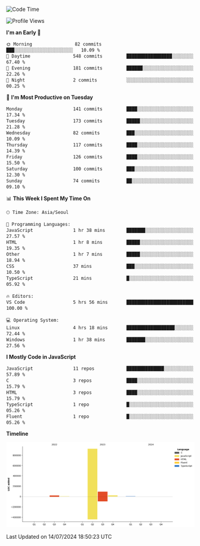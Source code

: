 <!--START_SECTION:waka-->
![Code Time](http://img.shields.io/badge/Code%20Time-68%20hrs%2025%20mins-blue)

![Profile Views](http://img.shields.io/badge/Profile%20Views-0-blue)

**I'm an Early 🐤** 

```text
🌞 Morning                82 commits          ███░░░░░░░░░░░░░░░░░░░░░░   10.09 % 
🌆 Daytime                548 commits         █████████████████░░░░░░░░   67.40 % 
🌃 Evening                181 commits         ██████░░░░░░░░░░░░░░░░░░░   22.26 % 
🌙 Night                  2 commits           ░░░░░░░░░░░░░░░░░░░░░░░░░   00.25 % 
```
📅 **I'm Most Productive on Tuesday** 

```text
Monday                   141 commits         ████░░░░░░░░░░░░░░░░░░░░░   17.34 % 
Tuesday                  173 commits         █████░░░░░░░░░░░░░░░░░░░░   21.28 % 
Wednesday                82 commits          ███░░░░░░░░░░░░░░░░░░░░░░   10.09 % 
Thursday                 117 commits         ████░░░░░░░░░░░░░░░░░░░░░   14.39 % 
Friday                   126 commits         ████░░░░░░░░░░░░░░░░░░░░░   15.50 % 
Saturday                 100 commits         ███░░░░░░░░░░░░░░░░░░░░░░   12.30 % 
Sunday                   74 commits          ██░░░░░░░░░░░░░░░░░░░░░░░   09.10 % 
```


📊 **This Week I Spent My Time On** 

```text
🕑︎ Time Zone: Asia/Seoul

💬 Programming Languages: 
JavaScript               1 hr 38 mins        ███████░░░░░░░░░░░░░░░░░░   27.57 % 
HTML                     1 hr 8 mins         █████░░░░░░░░░░░░░░░░░░░░   19.35 % 
Other                    1 hr 7 mins         █████░░░░░░░░░░░░░░░░░░░░   18.94 % 
CSS                      37 mins             ███░░░░░░░░░░░░░░░░░░░░░░   10.50 % 
TypeScript               21 mins             █░░░░░░░░░░░░░░░░░░░░░░░░   05.92 % 

🔥 Editors: 
VS Code                  5 hrs 56 mins       █████████████████████████   100.00 % 

💻 Operating System: 
Linux                    4 hrs 18 mins       ██████████████████░░░░░░░   72.44 % 
Windows                  1 hr 38 mins        ███████░░░░░░░░░░░░░░░░░░   27.56 % 
```

**I Mostly Code in JavaScript** 

```text
JavaScript               11 repos            ██████████████░░░░░░░░░░░   57.89 % 
C                        3 repos             ████░░░░░░░░░░░░░░░░░░░░░   15.79 % 
HTML                     3 repos             ████░░░░░░░░░░░░░░░░░░░░░   15.79 % 
TypeScript               1 repo              █░░░░░░░░░░░░░░░░░░░░░░░░   05.26 % 
Fluent                   1 repo              █░░░░░░░░░░░░░░░░░░░░░░░░   05.26 % 
```



**Timeline**

![Lines of Code chart](https://raw.githubusercontent.com/project-dy/project-dy/main/assets/bar_graph.png)


 Last Updated on 14/07/2024 18:50:23 UTC
<!--END_SECTION:waka-->
